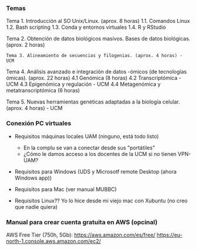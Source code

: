 ### Temas

Tema 1. Introducción al SO Unix/Linux. (aprox. 8 horas)
	1.1. Comandos Linux
	1.2. Bash scripting
	1.3. Conda y entornos virtuales
	1.4. R y RStudio

Tema 2. Obtención de datos biológicos masivos. Bases de datos biológicas. (aprox. 2 horas)

	Tema 3. Alineamiento de secuencias y filogenias. (aprox. 4 horas) - UCM

Tema 4. Análisis avanzado e integración de datos -ómicos (de tecnologías ómicas). (aprox. 22 horas)
		4.1 Genómica (8 horas)
		    4.2 Transcriptómica - UCM
		    4.3 Epigenómica y regulación - UCM
		4.4 Metagenómica y metatranscriptómica (6 horas)

Tema 5. Nuevas herramientas genéticas adaptadas a la biología celular. (aprox. 4 horas) -  UCM


### Conexión PC virtuales

- Requisitos máquinas locales UAM (ninguno, está todo listo)
	- En la complu se van a conectar desde sus "portátiles"
	- ¿Cómo le damos acceso a los docentes de la UCM si no tienen VPN-UAM?

- Requisitos para Windows (UDS y Microsotf remote Desktop (ahora Windows app))
- Requisitos para Mac (ver manual MUBBC)
- Requisitos Linux?? Yo lo hice desde mi viejo mac con Xubuntu (no creo que nadie quiera)


### Manual para crear cuenta gratuita en AWS (opcinal)
AWS Free Tier (750h,  5Gb): https://aws.amazon.com/es/free/
https://eu-north-1.console.aws.amazon.com/ec2/
